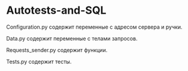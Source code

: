 # Autotests-and-SQL

Configuration.py содержит переменные с адресом сервера и ручки.

Data.py содержит переменные с телами запросов.

Requests_sender.py содержит функции.

Tests.py содержит тесты.
